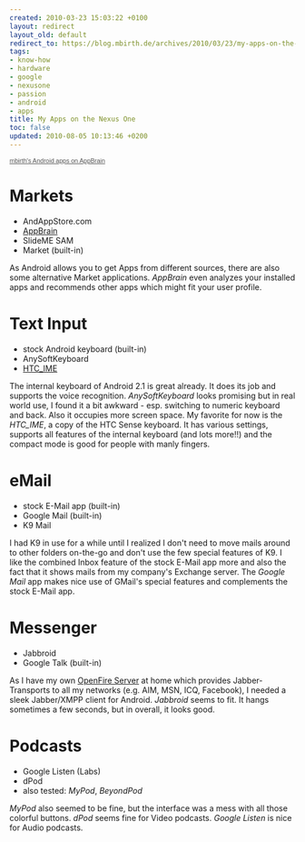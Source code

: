 ```yaml
---
created: 2010-03-23 15:03:22 +0100
layout: redirect
layout_old: default
redirect_to: https://blog.mbirth.de/archives/2010/03/23/my-apps-on-the-nexus-one.html
tags:
- know-how
- hardware
- google
- nexusone
- passion
- android
- apps
title: My Apps on the Nexus One
toc: false
updated: 2010-08-05 10:13:46 +0200
---
```


<div id="applist540" class="appbrain-applist">
    <a href="http://www.appbrain.com/user/mbirth/apps-on-the-nexus-one" style="font-size: 11px; color: #555; font-family: Arial, sans-serif;">mbirth's Android apps on AppBrain</a>
</div>
<script type="text/javascript" language="javascript" src="http://www.appbrain.com/api/api.nocache.js"></script>

Markets
=======

  * AndAppStore.com
  * [AppBrain](http://www.appbrain.com/user/mbirth/apps-on-the-nexus-one)
  * SlideME SAM
  * Market (built-in)

As Android allows you to get Apps from different sources, there are also some alternative Market applications.
*AppBrain* even analyzes your installed apps and recommends other apps which might fit your user profile.


Text Input
==========

  * stock Android keyboard (built-in)
  * AnySoftKeyboard
  * [HTC_IME](http://forum.xda-developers.com/showthread.php?t=624416)

The internal keyboard of Android 2.1 is great already. It does its job and supports the voice recognition.
*AnySoftKeyboard* looks promising but in real world use, I found it a bit awkward - esp. switching to numeric keyboard and back.
Also it occupies more screen space. My favorite for now is the *HTC_IME*, a copy of the HTC Sense keyboard. It has various settings,
supports all features of the internal keyboard (and lots more!!) and the compact mode is good for people with manly fingers.


eMail
=====

  * stock E-Mail app (built-in)
  * Google Mail (built-in)
  * K9 Mail

I had K9 in use for a while until I realized I don't need to move mails around to other folders on-the-go and don't use the
few special features of K9. I like the combined Inbox feature of the stock E-Mail app more and also the fact that it shows
mails from my company's Exchange server. The *Google Mail* app makes nice use of GMail's special features and complements the stock E-Mail app.


Messenger
=========

  * Jabbroid
  * Google Talk (built-in)

As I have my own [OpenFire Server](http://www.igniterealtime.org/projects/openfire/) at home which provides Jabber-Transports
to all my networks (e.g. AIM, MSN, ICQ, Facebook), I needed a sleek Jabber/XMPP client for Android. *Jabbroid* seems to fit.
It hangs sometimes a few seconds, but in overall, it looks good.


Podcasts
========

  * Google Listen (Labs)
  * dPod
  * also tested: *MyPod*, *BeyondPod*

*MyPod* also seemed to be fine, but the interface was a mess with all those colorful buttons. *dPod* seems fine for Video podcasts. *Google Listen* is nice for Audio podcasts.
